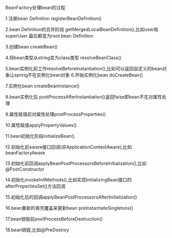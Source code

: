 BeanFactory处理bean的过程 

1.注册bean Definition  registerBeanDefinition() 

2.bean Definition的合并阶段  getMergedLocalBeanDefinition(),比如user和superUser 最后都变为root bean Definition 

3.创建bean createBean() 

4.将bean类型从string变为class类型 resolveBeanClass() 

5.bean实例化前工作resolveBeforeInstantiation(),比如可以返回自定义的bean对象让spring不在实例化bean对象 6.开始实例化bean doCreateBean() 

7.实例化bean createBeanInstance() 

8.bean实例化后 postProcessAfterInstantiation()返回false即bean不在对属性处理 

9.属性赋值前对属性处理postProcessProperties() 

10.属性赋值applyPropertyValues() 

11.bean初始化阶段initializeBean() 

12.初始化前aware接口回调(非ApplicationContextAware),比如beanFactoryAware 

13.初始化前回调applyBeanPostProcessorsBeforeInitialization(),比如@PostConstructor 

14.初始化invokeInitMethods(),比如实现InitializingBean接口的afterPropertiesSet()方法回调 

15.初始化后的回调applyBeanPostProcessorsAfterInitialization() 

16.bean重新的填充覆盖来更新bean preInstantiateSingletons() 

17.bean销毁前postProcessBeforeDestruction() 

18.bean销毁,比如@PreDestroy